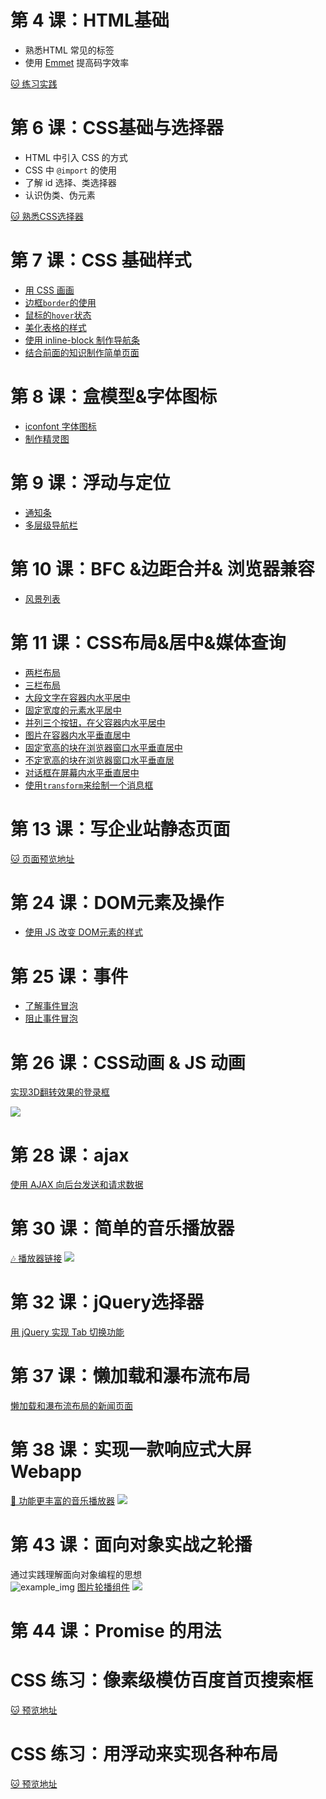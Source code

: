 # 第 4 课：HTML基础
* 熟悉HTML 常见的标签
* 使用 [Emmet](https://emmet.io/) 提高码字效率


[🐱 练习实践](https://code661.github.io/jiRenGuFontEnd/proj4/index.html)

# 第 6 课：CSS基础与选择器
* HTML 中引入 CSS 的方式
* CSS 中 `@import` 的使用
* 了解 id 选择、类选择器
* 认识伪类、伪元素

[🐱 熟悉CSS选择器](https://code661.github.io/jiRenGuFontEnd/proj6/todo.html)

# 第 7 课：CSS 基础样式
* [用 CSS 画画](https://code661.github.io/jiRenGuFontEnd/proj7/index.html)
* [边框`border`的使用](https://code661.github.io/jiRenGuFontEnd/proj7/demo_1.html)
* [鼠标的`hover`状态](https://code661.github.io/jiRenGuFontEnd/proj7/demo_2.html)
* [美化表格的样式](https://code661.github.io/jiRenGuFontEnd/proj7/demo_table.html)
* [使用 inline-block 制作导航条](https://code661.github.io/jiRenGuFontEnd/proj7/inline-block.html)
* [结合前面的知识制作简单页面](https://code661.github.io/jiRenGuFontEnd/proj7/project.html)

# 第 8 课：盒模型&字体图标
* [iconfont 字体图标](https://code661.github.io/jiRenGuFontEnd/proj8/iconfont_demo.html)
* [制作精灵图](https://code661.github.io/jiRenGuFontEnd/proj8/sprite_demo.html)

# 第 9 课：浮动与定位
* [通知条](https://code661.github.io/jiRenGuFontEnd/proj9/alert_demo.html)
* [多层级导航栏](https://code661.github.io/jiRenGuFontEnd/proj9/navbar_demo.html)

# 第 10 课：BFC &边距合并& 浏览器兼容

* [风景列表](https://code661.github.io/jiRenGuFontEnd/proj10/landscape_card_demo.html)

# 第 11 课：CSS布局&居中&媒体查询

* [两栏布局](https://code661.github.io/jiRenGuFontEnd/proj11/hw-1.html)
* [三栏布局](https://code661.github.io/jiRenGuFontEnd/proj11/hw-2.html)
* [大段文字在容器内水平居中](https://code661.github.io/jiRenGuFontEnd/proj11/hw-3.html)
* [固定宽度的元素水平居中](https://code661.github.io/jiRenGuFontEnd/proj11/hw-4.html)
* [并列三个按钮，在父容器内水平居中](https://code661.github.io/jiRenGuFontEnd/proj11/hw-5.html)
* [图片在容器内水平垂直居中](https://code661.github.io/jiRenGuFontEnd/proj11/hw-6.html)
* [固定宽高的块在浏览器窗口水平垂直居中](https://code661.github.io/jiRenGuFontEnd/proj11/hw-7.html)
* [不定宽高的块在浏览器窗口水平垂直居](https://code661.github.io/jiRenGuFontEnd/proj11/hw-8.html)
* [对话框在屏幕内水平垂直居中](https://code661.github.io/jiRenGuFontEnd/proj11/dailog_in_middle_demo.html)
* [使用`transform`来绘制一个消息框](https://code661.github.io/jiRenGuFontEnd/proj12/paintMessFram.html)

# 第 13 课：写企业站静态页面
[🐱 页面预览地址](https://code661.github.io/jiRenGuFontEnd/proj13/my_team.html)

# 第 24 课：DOM元素及操作
* [使用 JS 改变 DOM元素的样式](https://code661.github.io/jiRenGuFontEnd/proj24-js-DOM/DOM.html)

# 第 25 课：事件
* [了解事件冒泡](https://code661.github.io/jiRenGuFontEnd/proj25-js-event/eventPropagation.html)
* [阻止事件冒泡](https://code661.github.io/jiRenGuFontEnd/proj25-js-event/stopPropagation.html)

# 第 26 课：CSS动画 & JS 动画
[实现3D翻转效果的登录框](https://code661.github.io/jiRenGuFontEnd/proj26-3D-login-dialog/login.html#)

![](http://p66qa9vy4.bkt.clouddn.com/2018-07-30%2004.58.37.gif)

# 第 28 课：ajax
[使用 AJAX 向后台发送和请求数据](https://code661.github.io/jiRenGuFontEnd/proj28-ajax/ajaxGetPost.html)

# 第 30 课：简单的音乐播放器
[🎶 播放器链接](https://code661.github.io/jiRenGuFontEnd/proj30-musicPlayer/)
![](http://p66qa9vy4.bkt.clouddn.com/shotsnapp-1532900121.054.png)

# 第 32 课：jQuery选择器
[用 jQuery 实现 Tab 切换功能](https://code661.github.io/jiRenGuFontEnd/proj33-jquerySelector/sample.html)

# 第 37 课：懒加载和瀑布流布局
[懒加载和瀑布流布局的新闻页面](https://code661.github.io/jiRenGuFontEnd/proj37-sinaNews-waterfall/)

# 第 38 课：实现一款响应式大屏 Webapp
[🎵 功能更丰富的音乐播放器](https://code661.github.io/jiRenGuFontEnd/proj38-HungerMusic/index.html)
![](http://p66qa9vy4.bkt.clouddn.com/shotsnapp-1532901240.886.png)

# 第 43 课：面向对象实战之轮播
通过实践理解面向对象编程的思想  
![example_img](https://i.loli.net/2019/11/19/Hr95zvjXlEw4YVm.jpg)
[图片轮播组件](https://code661.github.io/jiRenGuFontEnd/proj43-carousel-slide-oop)
![](http://p66qa9vy4.bkt.clouddn.com/2018-07-30%2005.57.34.gif)

# 第 44 课：Promise 的用法

# CSS 练习：像素级模仿百度首页搜索框

[🐱 预览地址](https://code661.github.io/jiRenGuFontEnd/baidu-input.html)

# CSS 练习：用浮动来实现各种布局
[🐱 预览地址](https://code661.github.io/jiRenGuFontEnd/css-float-layout.html)




